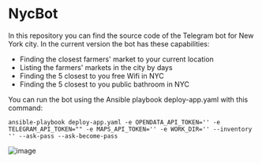 # NycBot
In this repository you can find the source code of the Telegram bot for New York city.
In the current version the bot has these capabilities:

- Finding the closest farmers' market to your current location
- Listing the farmers' markets in the city by days 
- Finding the 5 closest to you free Wifi in NYC
- Finding the 5 closest to you public bathroom in NYC

You can run the bot using the Ansible playbook deploy-app.yaml with this command:
```
ansible-playbook deploy-app.yaml -e OPENDATA_API_TOKEN='' -e TELEGRAM_API_TOKEN="" -e MAPS_API_TOKEN='' -e WORK_DIR='' --inventory '' --ask-pass --ask-become-pass
```


![image](https://user-images.githubusercontent.com/40948212/185494783-c9739e92-69e0-4775-b727-35c30d62bf11.png)

